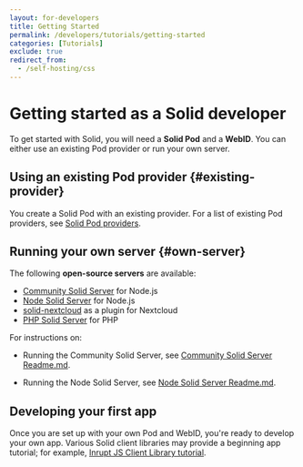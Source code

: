 ```yaml
---
layout: for-developers
title: Getting Started
permalink: /developers/tutorials/getting-started
categories: [Tutorials]
exclude: true
redirect_from:
  - /self-hosting/css
---
```


# Getting started as a Solid developer

To get started with Solid,
you will need a **Solid Pod** and a **WebID**. You can either use an existing Pod provider or run your own server.

## Using an existing Pod provider {#existing-provider}

You create a Solid Pod with an existing provider.
For a list of existing Pod providers, see [Solid Pod providers](/users/get-a-pod#get-a-pod-from-a-pod-provider).

## Running your own server {#own-server}

The following **open-source servers** are available:

- [Community Solid Server](https://github.com/CommunitySolidServer/CommunitySolidServer/) for Node.js
- [Node Solid Server](https://github.com/solid/node-solid-server) for Node.js
- [solid-nextcloud](https://github.com/pdsinterop/solid-nextcloud) as a plugin for Nextcloud
- [PHP Solid Server](https://github.com/pdsinterop/php-solid-server) for PHP

For instructions on:

- Running the Community Solid Server, see [Community Solid Server Readme.md](https://github.com/CommunitySolidServer/CommunitySolidServer#readme).

- Running the Node Solid Server, see [Node Solid Server Readme.md](https://github.com/nodeSolidServer/node-solid-server/blob/main/README.md).

## Developing your first app

Once you are set up with your own Pod and WebID,
you're ready to develop your own app. Various Solid client libraries may provide a beginning app tutorial; for example, [Inrupt JS Client Library tutorial](https://docs.inrupt.com/developer-tools/javascript/client-libraries/tutorial/getting-started/).
